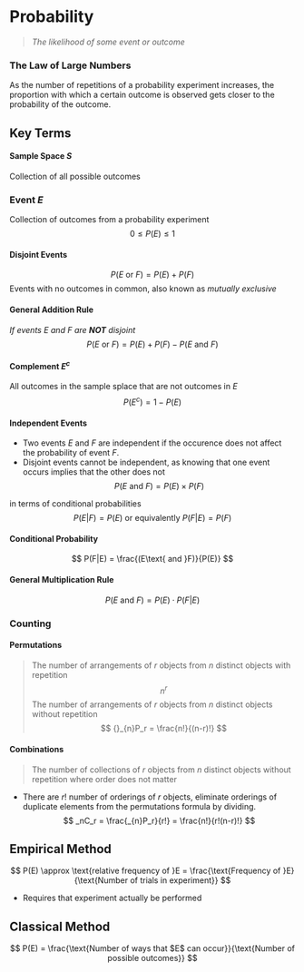 # Probability 
> *The likelihood of some event or outcome*  

### The Law of Large Numbers  
As the number of repetitions of a probability experiment increases, the proportion with which a certain outcome is observed gets closer to the probability of the outcome.  

## Key Terms  
#### Sample Space $S$
Collection of all possible outcomes  



### Event $E$ 
Collection of outcomes from a probability experiment  
$$
0 \leq P(E) \leq 1
$$

#### Disjoint Events  
$$
P(E\text{ or }F) = P(E) + P(F)
$$
Events with no outcomes in common, also known as *mutually exclusive*   

#### General Addition Rule  
*If events $E$ and $F$ are **NOT** disjoint*
$$
P(E \text{ or }F) = P(E)+P(F)-P(E\text{ and }F)  
$$

#### Complement $E^c$  
All outcomes in the sample splace that are not outcomes in $E$
$$
P(E^c) = 1-P(E)
$$

#### Independent Events  
- Two events $E$ and $F$ are independent if the occurence does not affect the probability of event $F$.  
- Disjoint events cannot be independent, as knowing that one event occurs implies that the other does not
$$
P(E\text{ and }F) = P(E)\times P(F)
$$

in terms of conditional probabilities  
$$
P(E|F) = P(E)\text{ or equivalently }P(F|E) = P(F)
$$


#### Conditional Probability 
$$
P(F|E) = \frac{(E\text{ and }F)}{P(E)}
$$

#### General Multiplication Rule  
$$
P(E\text{ and }F) = P(E)\cdot P(F|E)
$$

<!-- #### Contingency Table  
Relates two categories of data   -->

### Counting  
#### Permutations  
> The number of arrangements of $r$ objects from $n$ distinct objects with repetition  
$$
n^r
$$
> The number of arrangements of $r$ objects from $n$ distinct objects without repetition
$$
{}_{n}P_r = \frac{n!}{(n-r)!}
$$

#### Combinations 
> The number of collections of $r$ objects from $n$ distinct objects without repetition where order does not matter
- There are $r!$ number of orderings of $r$ objects, eliminate orderings of duplicate elements from the permutations formula by dividing. 
$$
_nC_r = \frac{_{n}P_r}{r!} = \frac{n!}{r!(n-r)!}
$$



## Empirical Method  
$$
P(E) \approx \text{relative frequency of }E = \frac{\text{Frequency of }E}{\text{Number of trials in experiment}}
$$
- Requires that experiment actually be performed 

## Classical Method  
$$
P(E) = \frac{\text{Number of ways that $E$ can occur}}{\text{Number of possible outcomes}}
$$
